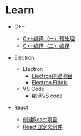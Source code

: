 # Learn

  - C++
    - [C++编译（一）预处理](CPP/C++编译（一）预处理.md)
    - [C++编译（二）编译](CPP/C++编译（二）编译.md)
- Electron
  - Electron
    - [Electron创建项目](Electron/Electron创建项目.md)
    - [Electron Fiddle](Electron/Electron&ensp;Fiddle.md)
  - VS Code
    - [编译VS code](Electron/VSCode/本地编译VS&ensp;Code.md)

- React
  - [创建React项目](创建React项目.md)
  - [React自定义组件](React自定义组件.md)